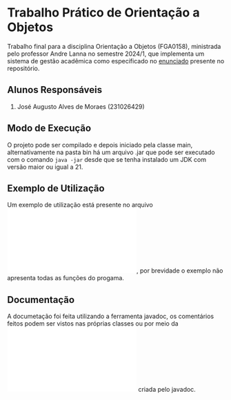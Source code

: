 # Trabalho Prático de Orientação a Objetos

Trabalho final para a disciplina Orientação a Objetos (FGA0158),
ministrada pelo professor Andre Lanna no semestre 2024/1,
que implementa um sistema de gestão acadêmica como especificado no [enunciado](Enunciado.md) presente no repositório.

## Alunos Responsáveis

1. José Augusto Alves de Moraes (231026429)

## Modo de Execução

O projeto pode ser compilado e depois iniciado pela classe main, alternativamente na pasta bin há um arquivo .jar que pode ser executado com o comando `java -jar` desde que se tenha instalado um JDK com versão maior ou igual a 21.

## Exemplo de Utilização

Um exemplo de utilização está presente no arquivo ![exemplo.md](exemplo.md), por brevidade o exemplo não apresenta todas as funções do progama.

## Documentação

A documetação foi feita utilizando a ferramenta javadoc, os comentários feitos podem ser vistos nas próprias classes ou por meio da ![página](./javadocs/index.html) criada pelo javadoc.